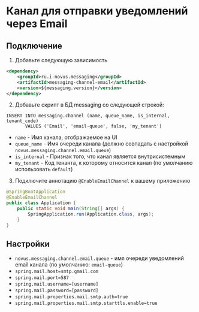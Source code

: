 # Канал для отправки уведомлений через Email

## Подключение

1. Добавьте следующую зависимость

```xml
<dependency>
    <groupId>ru.i-novus.messaging</groupId>
    <artifactId>messaging-channel-email</artifactId>
    <version>${messaging.version}</version>
</dependency>
```

2. Добавьте скрипт в БД messaging со следующей строкой:

```roomsql
INSERT INTO messaging.channel (name, queue_name, is_internal, tenant_code) 
       VALUES ('Email', 'email-queue', false, 'my_tenant')
```

- `name` - Имя канала, отображаемое на UI
- `queue_name` - Имя очереди канала (должно совпадать с настройкой `novus.messaging.channel.email.queue`)
- `is_internal` - Признак того, что канал является внутрисистемным
- `my_tenant` - Код тенанта, к которому относится канал (по умолчанию использовать `default`)

3. Подключите аннотацию `@EnableEmailChannel` к вашему приложению

```java
@SpringBootApplication
@EnableEmailChannel
public class Application {
    public static void main(String[] args) {
        SpringApplication.run(Application.class, args);
    }
}
```

## Настройки

- `novus.messaging.channel.email.queue` - имя очереди уведомлений email канала (по умолчанию: `email-queue`)
- `spring.mail.host=smtp.gmail.com`
- `spring.mail.port=587`
- `spring.mail.username=[username]`
- `spring.mail.password=[password]`
- `spring.mail.properties.mail.smtp.auth=true`
- `spring.mail.properties.mail.smtp.starttls.enable=true`
